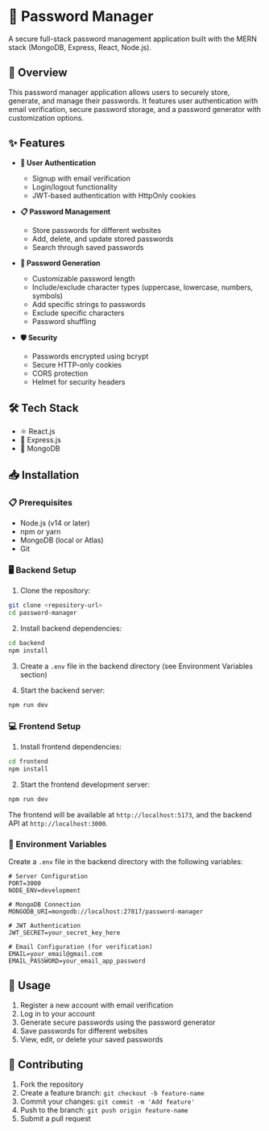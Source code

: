 # 🔐 Password Manager

A secure full-stack password management application built with the MERN stack (MongoDB, Express, React, Node.js).

## 🌟 Overview

This password manager application allows users to securely store, generate, and manage their passwords. It features user authentication with email verification, secure password storage, and a password generator with customization options.

## ✨ Features

- **🔑 User Authentication**
  - Signup with email verification
  - Login/logout functionality
  - JWT-based authentication with HttpOnly cookies

- **📋 Password Management**
  - Store passwords for different websites
  - Add, delete, and update stored passwords
  - Search through saved passwords

- **🎲 Password Generation**
  - Customizable password length
  - Include/exclude character types (uppercase, lowercase, numbers, symbols)
  - Add specific strings to passwords
  - Exclude specific characters
  - Password shuffling

- **🛡️ Security**
  - Passwords encrypted using bcrypt
  - Secure HTTP-only cookies
  - CORS protection
  - Helmet for security headers

## 🛠️ Tech Stack

- ⚛️ React.js
- 🚂 Express.js
- 🍃 MongoDB

## 📥 Installation

### 📋 Prerequisites

- Node.js (v14 or later)
- npm or yarn
- MongoDB (local or Atlas)
- Git

### 🖥️ Backend Setup

1. Clone the repository:
```bash
git clone <repository-url>
cd password-manager
```

2. Install backend dependencies:
```bash
cd backend
npm install
```

3. Create a `.env` file in the backend directory (see Environment Variables section)

4. Start the backend server:
```bash
npm run dev
```

### 💻 Frontend Setup

1. Install frontend dependencies:
```bash
cd frontend
npm install
```

2. Start the frontend development server:
```bash
npm run dev
```

The frontend will be available at `http://localhost:5173`, and the backend API at `http://localhost:3000`.

### 🔧 Environment Variables

Create a `.env` file in the backend directory with the following variables:

```
# Server Configuration
PORT=3000
NODE_ENV=development

# MongoDB Connection
MONGODB_URI=mongodb://localhost:27017/password-manager

# JWT Authentication
JWT_SECRET=your_secret_key_here

# Email Configuration (for verification)
EMAIL=your_email@gmail.com
EMAIL_PASSWORD=your_email_app_password
```

## 📝 Usage

1. Register a new account with email verification
2. Log in to your account
3. Generate secure passwords using the password generator
4. Save passwords for different websites
5. View, edit, or delete your saved passwords

## 👥 Contributing

1. Fork the repository
2. Create a feature branch: `git checkout -b feature-name`
3. Commit your changes: `git commit -m 'Add feature'`
4. Push to the branch: `git push origin feature-name`
5. Submit a pull request

